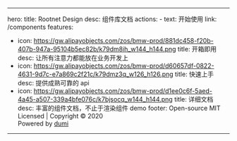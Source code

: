<!--
 * @Author: gaoxiaosong (gaoxiaosong@huoban.com)
 * @Date: 2021-12-27 17:02:18
 * @Description:
-->

---

hero:
title: Rootnet Design
desc: 组件库文档
actions: - text: 开始使用
link: /components
features:

- icon: https://gw.alipayobjects.com/zos/bmw-prod/881dc458-f20b-407b-947a-95104b5ec82b/k79dm8ih_w144_h144.png
  title: 开箱即用
  desc: 让所有注意力都能放在业务开发上
- icon: https://gw.alipayobjects.com/zos/bmw-prod/d60657df-0822-4631-9d7c-e7a869c2f21c/k79dmz3q_w126_h126.png
  title: 快速上手
  desc: 提供成熟可靠的 api
- icon: https://gw.alipayobjects.com/zos/bmw-prod/d1ee0c6f-5aed-4a45-a507-339a4bfe076c/k7bjsocq_w144_h144.png
  title: 详细文档
  desc: 丰富的组件文档，不止于渲染组件 demo
  footer: Open-source MIT Licensed | Copyright © 2020<br />Powered by [dumi](https://d.umijs.org)

---
